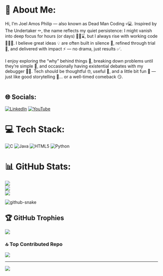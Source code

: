 # 💫 About Me:
Hi, I’m Joel Amos Philip — also known as Dead Man Coding 💀💻. Inspired by The Undertaker ⚰️, the name reflects my quiet persistence: I might vanish into deep focus for hours (or days) 🕵️‍♂️⌛, but I always rise with working code 🧟‍♂️✨. I believe great ideas 💡 are often built in silence 🤫, refined through trial 🔄, and delivered with impact ⚡ — no drama, just results ✅.<br><br>I enjoy exploring the “why” behind things 🤔, breaking down problems until they’re simple 🧩, and occasionally having existential debates with my debugger 🐞💬. Tech should be thoughtful 🤓, useful 🔧, and a little bit fun 🎉 — just like good storytelling 📖... or a well-timed comeback 😏.<br><br>


## 🌐 Socials:
[![LinkedIn](https://img.shields.io/badge/LinkedIn-%230077B5.svg?logo=linkedin&logoColor=white)](https://linkedin.com/in/www.linkedin.com/in/aghu-a570b9227) [![YouTube](https://img.shields.io/badge/YouTube-%23FF0000.svg?logo=YouTube&logoColor=white)](https://youtube.com/@iconicmoments4714) 

# 💻 Tech Stack:
![C](https://img.shields.io/badge/c-%2300599C.svg?style=for-the-badge&logo=c&logoColor=white) ![Java](https://img.shields.io/badge/java-%23ED8B00.svg?style=for-the-badge&logo=openjdk&logoColor=white) ![HTML5](https://img.shields.io/badge/html5-%23E34F26.svg?style=for-the-badge&logo=html5&logoColor=white) ![Python](https://img.shields.io/badge/python-3670A0?style=for-the-badge&logo=python&logoColor=ffdd54)
# 📊 GitHub Stats:
![](https://github-readme-stats.vercel.app/api?username=Aggushub&theme=dark&hide_border=true&include_all_commits=true&count_private=false)<br/>
![](https://nirzak-streak-stats.vercel.app/?user=Aggushub&theme=dark&hide_border=true)<br/>
![](https://github-readme-stats.vercel.app/api/top-langs/?username=Aggushub&theme=dark&hide_border=true&include_all_commits=true&count_private=false&layout=compact)

<picture>
  <source media="(prefers-color-scheme: dark)" srcset="https://raw.githubusercontent.com/tobiasmeyhoefer/tobiasmeyhoefer/output/github-snake-dark.svg" />
  <source media="(prefers-color-scheme: light)" srcset="https://raw.githubusercontent.com/tobiasmeyhoefer/tobiasmeyhoefer/output/github-snake.svg" />
  <img alt="github-snake" src="https://raw.githubusercontent.com/tobiasmeyhoefer/tobiasmeyhoefer/output/github-snake.svg" />
</picture>

## 🏆 GitHub Trophies
![](https://github-profile-trophy.vercel.app/?username=Aggushub&theme=radical&no-frame=true&no-bg=false&margin-w=4)

### 🔝 Top Contributed Repo
![](https://github-contributor-stats.vercel.app/api?username=Aggushub&limit=5&theme=dark&combine_all_yearly_contributions=true)

---
[![](https://visitcount.itsvg.in/api?id=Aggushub&icon=0&color=0)](https://visitcount.itsvg.in)

<!-- Proudly created with GPRM ( https://gprm.itsvg.in ) -->
